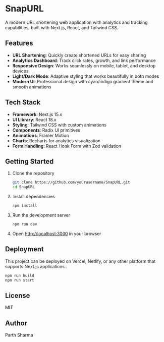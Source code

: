 # SnapURL

A modern URL shortening web application with analytics and tracking capabilities, built with Next.js, React, and Tailwind CSS.

## Features

- **URL Shortening**: Quickly create shortened URLs for easy sharing
- **Analytics Dashboard**: Track click rates, growth, and link performance
- **Responsive Design**: Works seamlessly on mobile, tablet, and desktop devices
- **Light/Dark Mode**: Adaptive styling that works beautifully in both modes
- **Modern UI**: Professional design with cyan/indigo gradient theme and smooth animations

## Tech Stack

- **Framework**: Next.js 15.x
- **UI Library**: React 18.x
- **Styling**: Tailwind CSS with custom animations
- **Components**: Radix UI primitives
- **Animations**: Framer Motion
- **Charts**: Recharts for analytics visualization
- **Form Handling**: React Hook Form with Zod validation

## Getting Started

1. Clone the repository
   ```bash
   git clone https://github.com/yourusername/SnapURL.git
   cd SnapURL
   ```

2. Install dependencies
   ```bash
   npm install
   ```

3. Run the development server
   ```bash
   npm run dev
   ```

4. Open [http://localhost:3000](http://localhost:3000) in your browser

## Deployment

This project can be deployed on Vercel, Netlify, or any other platform that supports Next.js applications.

```bash
npm run build
npm run start
```

## License

MIT

## Author

Parth Sharma
